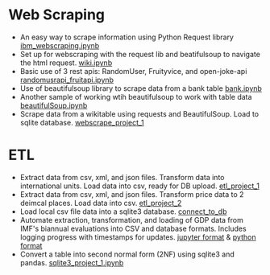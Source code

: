
# Web Scraping
- An easy way to scrape information using Python Request library [ibm_webscraping.ipynb](https://github.com/andmedina/webscraping_projects/blob/main/ibm_webscraping.ipynb)
- Set up for webscraping with the request lib and beatifulsoup to navigate the html request. [wiki.ipynb](https://github.com/andmedina/webscraping_projects/blob/main/wiki.ipynb)
- Basic use of 3 rest apis: RandomUser, Fruityvice, and open-joke-api [randomusrapi_fruitapi.ipynb](https://github.com/andmedina/webscraping_projects/blob/main/REST_API/randomusrapi_fruitapi.ipynb)
- Use of beautifulsoup library to scrape data from a bank table [bank.ipynb](https://github.com/andmedina/webscraping_projects/blob/main/banks.ipynb)
- Another sample of working wtih beautifulsoup to work with table data [beautifulSoup.ipynb](https://github.com/andmedina/webscraping_projects/blob/main/beautifulSoup.ipynb)
- Scrape data from a wikitable using requests and BeautifulSoup. Load to sqlite database. [webscrape_project_1](https://github.com/andmedina/data-engineering-projects/blob/main/webscrape_project_1.ipynb)

# ETL 
- Extract data from csv, xml, and json files. Transform data into international units. Load data into csv, ready for DB upload. [etl_project_1](https://github.com/andmedina/data-engineering-projects/blob/main/etl_project_1.ipynb)
- Extract data from csv, xml, and json files. Transform price data to 2 deimcal places. Load data into csv. [etl_project_2](https://github.com/andmedina/data-engineering-projects/blob/main/etl_project_2.ipynb)
- Load local csv file data into a sqlite3 database. [connect_to_db](https://github.com/andmedina/data-engineering-projects/blob/main/connect_to_db.ipynb)
- Automate extraction, transformation, and loading of GDP data from IMF's biannual evaluations into CSV and database formats. Includes logging progress with timestamps for updates. [jupyter format](https://github.com/andmedina/data-engineering-projects/blob/main/gdp_country/countries_by_gdp.ipynb) & [python format](https://github.com/andmedina/data-engineering-projects/blob/main/gdp_country/countries_by_gdp.py)
- Convert a table into second normal form (2NF) using sqlite3 and pandas. [sqlite3_project_1.ipynb](https://github.com/andmedina/data-engineering-projects/blob/main/sqlite3_project_1.ipynb)
